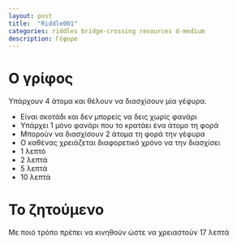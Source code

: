 ```yaml
---
layout: post
title:  "Riddle001"
categories: riddles bridge-crossing resources d-medium
description: Γέφυρα
---
```


# Ο γρίφος
Υπάρχουν 4 άτομα και θέλουν να διασχίσουν μία γέφυρα.

* Είναι σκοτάδι και δεν μπορείς να δεις χωρίς φανάρι
* Υπάρχει 1 μόνο φανάρι που το κρατάει ένα άτομο τη φορά
* Μπορούν να διασχίσουν 2 άτομα τη φορά την γέφυρα
* Ο καθένας χρειάζεται διαφορετικό χρόνο να την διασχίσει
 * 1 λεπτό
 * 2 λεπτά
 * 5 λεπτά
 * 10 λεπτά
 
# Το ζητούμενο
Με ποιό τρόπο πρέπει να κινηθούν ώστε να χρειαστούν 17 λεπτά
